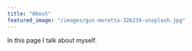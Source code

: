 ```yaml
---
title: "About"
featured_image: "/images/gus-moretta-326234-unsplash.jpg"
---
```


In this page I talk about myself.
